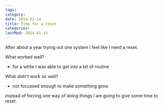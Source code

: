 ```yaml
---
tags:
category: 
date: 2024-01-14
title: Time for a reset
categories:
lastMod: 2024-01-14
---
```

After about a year trying out one system I feel like I need a reset.

What worked well?

  + for a while I was able to get into a bit of routine

What didn't work so well?

  + not focussed enough to make something grow



instead of forcing one way of doing things I am going to give some time to reset.
